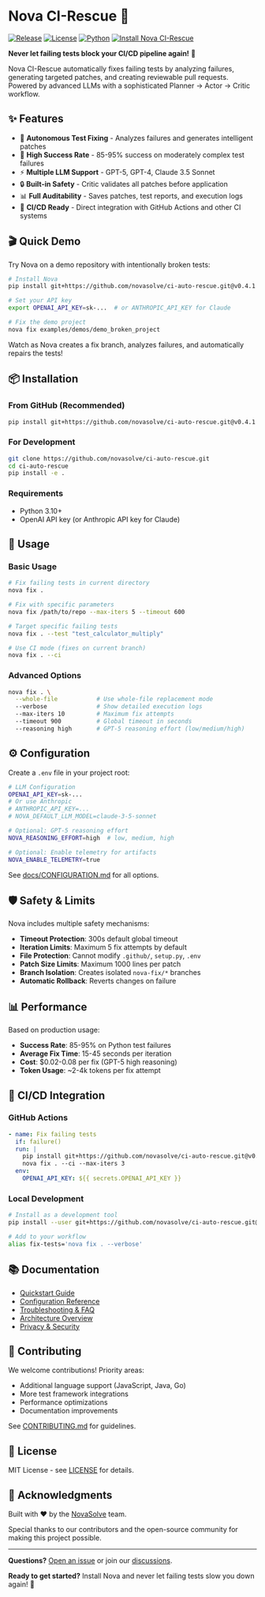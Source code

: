 # Nova CI-Rescue 🚀

[![Release](https://img.shields.io/github/v/release/novasolve/ci-auto-rescue?label=Release)](https://github.com/novasolve/ci-auto-rescue/releases/latest)
[![License](https://img.shields.io/badge/License-MIT-blue.svg)](LICENSE)
[![Python](https://img.shields.io/badge/Python-3.10%2B-blue)](https://www.python.org)
[![Install Nova CI-Rescue](https://img.shields.io/badge/Install-GitHub%20App-blue?logo=github)](https://github.com/apps/nova-ci-rescue/installations/new)

**Never let failing tests block your CI/CD pipeline again!** 🎯

Nova CI-Rescue automatically fixes failing tests by analyzing failures, generating targeted patches, and creating reviewable pull requests. Powered by advanced LLMs with a sophisticated Planner → Actor → Critic workflow.

## ✨ Features

- 🤖 **Autonomous Test Fixing** - Analyzes failures and generates intelligent patches
- 🎯 **High Success Rate** - 85-95% success on moderately complex test failures  
- ⚡ **Multiple LLM Support** - GPT-5, GPT-4, Claude 3.5 Sonnet
- 🔒 **Built-in Safety** - Critic validates all patches before application
- 📊 **Full Auditability** - Saves patches, test reports, and execution logs
- 🚀 **CI/CD Ready** - Direct integration with GitHub Actions and other CI systems

## 🎬 Quick Demo

Try Nova on a demo repository with intentionally broken tests:

```bash
# Install Nova
pip install git+https://github.com/novasolve/ci-auto-rescue.git@v0.4.1

# Set your API key
export OPENAI_API_KEY=sk-...  # or ANTHROPIC_API_KEY for Claude

# Fix the demo project
nova fix examples/demos/demo_broken_project
```

Watch as Nova creates a fix branch, analyzes failures, and automatically repairs the tests! 

## 📦 Installation

### From GitHub (Recommended)
```bash
pip install git+https://github.com/novasolve/ci-auto-rescue.git@v0.4.1
```

### For Development
```bash
git clone https://github.com/novasolve/ci-auto-rescue.git
cd ci-auto-rescue
pip install -e .
```

### Requirements
- Python 3.10+
- OpenAI API key (or Anthropic API key for Claude)

## 🚀 Usage

### Basic Usage
```bash
# Fix failing tests in current directory
nova fix .

# Fix with specific parameters
nova fix /path/to/repo --max-iters 5 --timeout 600

# Target specific failing tests
nova fix . --test "test_calculator_multiply"

# Use CI mode (fixes on current branch)
nova fix . --ci
```

### Advanced Options
```bash
nova fix . \
  --whole-file           # Use whole-file replacement mode
  --verbose              # Show detailed execution logs
  --max-iters 10         # Maximum fix attempts
  --timeout 900          # Global timeout in seconds
  --reasoning high       # GPT-5 reasoning effort (low/medium/high)
```

## ⚙️ Configuration

Create a `.env` file in your project root:

```bash
# LLM Configuration
OPENAI_API_KEY=sk-...
# Or use Anthropic
# ANTHROPIC_API_KEY=...
# NOVA_DEFAULT_LLM_MODEL=claude-3-5-sonnet

# Optional: GPT-5 reasoning effort
NOVA_REASONING_EFFORT=high  # low, medium, high

# Optional: Enable telemetry for artifacts
NOVA_ENABLE_TELEMETRY=true
```

See [docs/CONFIGURATION.md](docs/CONFIGURATION.md) for all options.

## 🛡️ Safety & Limits

Nova includes multiple safety mechanisms:

- **Timeout Protection**: 300s default global timeout
- **Iteration Limits**: Maximum 5 fix attempts by default
- **File Protection**: Cannot modify `.github/`, `setup.py`, `.env`
- **Patch Size Limits**: Maximum 1000 lines per patch
- **Branch Isolation**: Creates isolated `nova-fix/*` branches
- **Automatic Rollback**: Reverts changes on failure

## 📊 Performance

Based on production usage:
- **Success Rate**: 85-95% on Python test failures
- **Average Fix Time**: 15-45 seconds per iteration
- **Cost**: $0.02-0.08 per fix (GPT-5 high reasoning)
- **Token Usage**: ~2-4k tokens per fix attempt

## 🔄 CI/CD Integration

### GitHub Actions
```yaml
- name: Fix failing tests
  if: failure()
  run: |
    pip install git+https://github.com/novasolve/ci-auto-rescue.git@v0.4.1
    nova fix . --ci --max-iters 3
  env:
    OPENAI_API_KEY: ${{ secrets.OPENAI_API_KEY }}
```

### Local Development
```bash
# Install as a development tool
pip install --user git+https://github.com/novasolve/ci-auto-rescue.git@v0.4.1

# Add to your workflow
alias fix-tests='nova fix . --verbose'
```

## 📚 Documentation

- [Quickstart Guide](docs/QUICKSTART.md)
- [Configuration Reference](docs/CONFIGURATION.md)
- [Troubleshooting & FAQ](docs/TROUBLESHOOTING.md)
- [Architecture Overview](docs/ARCHITECTURE.md)
- [Privacy & Security](docs/PRIVACY.md)

## 🤝 Contributing

We welcome contributions! Priority areas:
- Additional language support (JavaScript, Java, Go)
- More test framework integrations
- Performance optimizations
- Documentation improvements

See [CONTRIBUTING.md](CONTRIBUTING.md) for guidelines.

## 📄 License

MIT License - see [LICENSE](LICENSE) for details.

## 🙏 Acknowledgments

Built with ❤️ by the [NovaSolve](https://github.com/novasolve) team.

Special thanks to our contributors and the open-source community for making this project possible.

---

**Questions?** [Open an issue](https://github.com/novasolve/ci-auto-rescue/issues) or join our [discussions](https://github.com/novasolve/ci-auto-rescue/discussions).

**Ready to get started?** Install Nova and never let failing tests slow you down again! 🚀